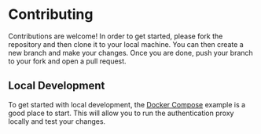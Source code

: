 # Contributing

Contributions are welcome! In order to get started, please fork the repository and then clone it to your local machine. You can then create a new branch and make your changes. Once you are done, push your branch to your fork and open a pull request.

## Local Development

To get started with local development, the [Docker Compose](/docs/compose.md) example is a good place to start. This will allow you to run the authentication proxy locally and test your changes.